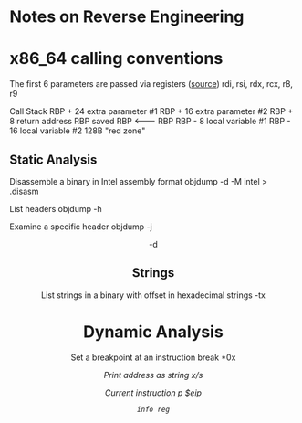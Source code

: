 # Notes on Reverse Engineering

# x86_64 calling conventions



The first 6 parameters are passed via registers ([source](https://eli.thegreenplace.net/2011/09/06/stack-frame-layout-on-x86-64))
    rdi, rsi, rdx, rcx, r8, r9

Call Stack
    RBP + 24  extra parameter #1
    RBP + 16  extra parameter #2
    RBP + 8   return address
    RBP       saved RBP         <--- RBP
    RBP - 8   local variable #1
    RBP - 16  local variable #2
              128B "red zone"
              




## Static Analysis

Disassemble a binary in Intel assembly format
    objdump -d -M intel <binary> > <binary>.disasm

List headers
    objdump -h <binary>

Examine a specific header
    objdump -j <header> -d <binary>


## Strings

List strings in a binary with offset in hexadecimal
    strings -tx <binary>


# Dynamic Analysis

Set a breakpoint at an instruction
    break *0x<address>

Print address as string
    x/s <address>

Current instruction
    p $eip

    info reg
